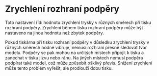 Zrychlení rozhraní podpěry
====
Toto nastavení řídí hodnotu zrychlení trysky v různých směrech při tisku rozhraní podpěry. Zrychlení během tisku rozhraní podpěry může být nastaveno na jinou hodnotu než zbytek podpěry.

Pokud tiskárna při tisku rozhraní podpěry v důsledku zrychlení trysky v různých směrech hodně vibruje, nemusí rozhraní přesně sledovat tvar modelu. Podpěry se pak mohou na určitých místech připojit k tisku a zanechat v tisku jizvu nebo ránu. Na jiných místech nemusí podpěra podpírat také model, což může způsobit ošklivý převis. Snížení zrychlení může tento problém vyřešit, ale prodlouží dobu tisku.
